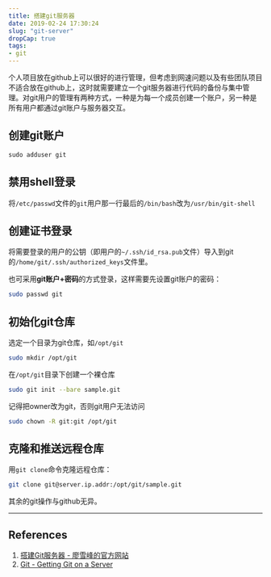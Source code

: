 ```yaml
---
title: 搭建git服务器
date: 2019-02-24 17:30:24
slug: "git-server"
dropCap: true
tags:
- git
---
```


个人项目放在github上可以很好的进行管理，但考虑到网速问题以及有些团队项目不适合放在github上，这时就需要建立一个git服务器进行代码的备份与集中管理。对git用户的管理有两种方式，一种是为每一个成员创建一个账户，另一种是所有用户都通过git账户与服务器交互。

<!-- more -->

## 创建git账户

``` bash
​sudo adduser git
```

## 禁用shell登录

将`/etc/passwd`文件的`git`用户那一行最后的`/bin/bash`改为`/usr/bin/git-shell`

## 创建证书登录

将需要登录的用户的公钥（即用户的`~/.ssh/id_rsa.pub`文件）导入到git的`/home/git/.ssh/authorized_keys`文件里。

也可采用**git账户+密码**的方式登录，这样需要先设置git账户的密码：

```bash
sudo passwd git
```

## 初始化git仓库

选定一个目录为git仓库，如`/opt/git`

```bash
sudo mkdir /opt/git
```

在`/opt/git`目录下创建一个裸仓库

```bash
sudo git init --bare sample.git
```

记得把owner改为git，否则git用户无法访问

```bash
sudo chown -R git:git /opt/git
```

## 克隆和推送远程仓库

用`git clone`命令克隆远程仓库：

```bash
git clone git@server.ip.addr:/opt/git/sample.git
```

其余的git操作与github无异。

------

## References

1. [搭建Git服务器 - 廖雪峰的官方网站](https://www.liaoxuefeng.com/wiki/0013739516305929606dd18361248578c67b8067c8c017b000/00137583770360579bc4b458f044ce7afed3df579123eca000)
2. [Git - Getting Git on a Server](https://git-scm.com/book/en/v2/Git-on-the-Server-Getting-Git-on-a-Server)
